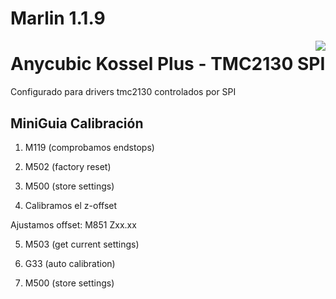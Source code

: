 # Marlin 1.1.9
<img align="right" src="../../raw/1.1.x/buildroot/share/pixmaps/logo/marlin-250.png" />

# Anycubic Kossel Plus - TMC2130 SPI

Configurado para drivers tmc2130 controlados por SPI

## MiniGuia Calibración

1.  M119 (comprobamos endstops)

2.  M502 (factory reset)

3.  M500 (store settings)

4.   Calibramos el z-offset

Ajustamos offset: M851 Zxx.xx

5.  M503 (get current settings)

6.  G33 (auto calibration)

7.  M500 (store settings)
